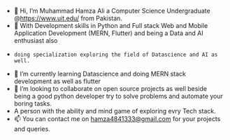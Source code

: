 - 👋 Hi, I’m Muhammad Hamza Ali a Computer Science Undergraduate @https://www.uit.edu/ from Pakistan.
- 👀 With Development skills in Python and Full stack Web and Mobile Application Development (MERN, Flutter) and being a Data and AI enthusiast also
-     doing specialization exploring the field of Datascience and AI as well.
- 🌱 I’m currently learning Datascience and doing MERN stack development as well as flutter 
- 💞️ I’m looking to collaborate on open source projects as well beside being a good python developer try to solve problems and automate your boring tasks.
-  A person with the ability and mind game of exploring evry Tech stack.
- 📫 You can contact me on hamza4841333@gmail.com for your projects and queries.

<!---
mhamza-ali/mhamza-ali is a ✨ special ✨ repository because its `README.md` (this file) appears on your GitHub profile.
You can click the Preview link to take a look at your changes.
--->
